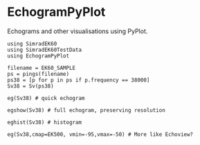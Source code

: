 # EchogramPyPlot

Echograms and other visualisations using PyPlot.


	using SimradEK60
	using SimradEK60TestData
	using EchogramPyPlot

	filename = EK60_SAMPLE
	ps = pings(filename)
	ps38 = [p for p in ps if p.frequency == 38000]
	Sv38 = Sv(ps38)

	eg(Sv38) # quick echogram

	egshow(Sv38) # full echogram, preserving resolution

	eghist(Sv38) # histogram

	eg(Sv38,cmap=EK500, vmin=-95,vmax=-50) # More like Echoview?
